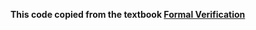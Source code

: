 **This code copied from the textbook [Formal Verification](https://shop.elsevier.com/books/formal-verification/seligman/978-0-323-95612-3)**
